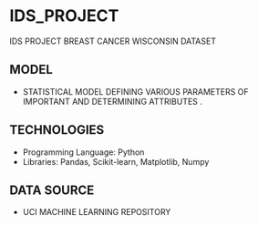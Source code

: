 # IDS_PROJECT
IDS PROJECT BREAST CANCER WISCONSIN DATASET 
## MODEL 
-  STATISTICAL MODEL DEFINING VARIOUS PARAMETERS OF IMPORTANT AND DETERMINING ATTRIBUTES .
## TECHNOLOGIES 
-  Programming Language: Python
-  Libraries: Pandas, Scikit-learn, Matplotlib, Numpy
## DATA SOURCE
-  UCI MACHINE LEARNING REPOSITORY 
  
